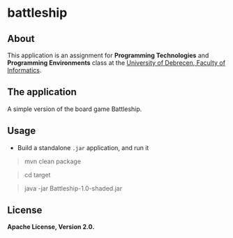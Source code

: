 # battleship

## About

This application is an assignment for **Programming Technologies** and **Programming Environments** class
at the [University of Debrecen, Faculty of Informatics](http://www.inf.unideb.hu/).

## The application

A simple version of the board game Battleship.

## Usage

* Build a standalone `.jar` application, and run it

> mvn clean package

> cd target

> java -jar Battleship-1.0-shaded.jar


## License

**Apache License, Version 2.0.**
